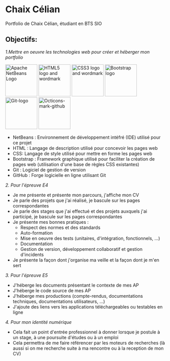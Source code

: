 # Chaix Célian
Portfolio de Chaix Célian, étudiant en BTS SIO

## Objectifs:

*1.Mettre en oeuvre les technologies web pour créer et héberger mon portfolio* 

<a title="Apache NetBeans, Apache License 2.0 &lt;http://www.apache.org/licenses/LICENSE-2.0&gt;, via Wikimedia Commons" href="https://commons.wikimedia.org/wiki/File:Apache_NetBeans_Logo.svg"><img width="100" alt="Apache NetBeans Logo" src="https://upload.wikimedia.org/wikipedia/commons/thumb/9/98/Apache_NetBeans_Logo.svg/256px-Apache_NetBeans_Logo.svg.png"></a> <a title="W3C, CC BY 3.0 &lt;https://creativecommons.org/licenses/by/3.0&gt;, via Wikimedia Commons" href="https://commons.wikimedia.org/wiki/File:HTML5_logo_and_wordmark.svg"><img width="100" alt="HTML5 logo and wordmark" src="https://upload.wikimedia.org/wikipedia/commons/thumb/6/61/HTML5_logo_and_wordmark.svg/512px-HTML5_logo_and_wordmark.svg.png"></a> <a title="Rudloff, CC BY 3.0 &lt;https://creativecommons.org/licenses/by/3.0&gt;, via Wikimedia Commons" href="https://commons.wikimedia.org/wiki/File:CSS3_logo_and_wordmark.svg"><img width="100" alt="CSS3 logo and wordmark" src="https://upload.wikimedia.org/wikipedia/commons/thumb/d/d5/CSS3_logo_and_wordmark.svg/256px-CSS3_logo_and_wordmark.svg.png"></a> <a title="Bootstrap, Public domain, via Wikimedia Commons" href="https://commons.wikimedia.org/wiki/File:Bootstrap_logo.svg"><img width="100" alt="Bootstrap logo" src="https://upload.wikimedia.org/wikipedia/commons/thumb/b/b2/Bootstrap_logo.svg/512px-Bootstrap_logo.svg.png"></a>
<a title="Jason Long, CC BY 3.0 &lt;https://creativecommons.org/licenses/by/3.0&gt;, via Wikimedia Commons" href="https://commons.wikimedia.org/wiki/File:Git-logo.svg"><img width="100" alt="Git-logo" src="https://upload.wikimedia.org/wikipedia/commons/thumb/e/e0/Git-logo.svg/512px-Git-logo.svg.png"></a> <a title="GitHub, MIT &lt;http://opensource.org/licenses/mit-license.php&gt;, via Wikimedia Commons" href="https://commons.wikimedia.org/wiki/File:Octicons-mark-github.svg"><img width="100" alt="Octicons-mark-github" src="https://upload.wikimedia.org/wikipedia/commons/thumb/9/91/Octicons-mark-github.svg/512px-Octicons-mark-github.svg.png"></a>

- NetBeans : Environnement de développement intéfré (IDE) utilisé pour ce projet
- HTML : Langage de description utilisé pour concevoir les pages web
- CSS: Langage de style utilisé pour mettre en forme les pages web
- Bootstrap : Framework graphique utilisé pour faciliter la création de pages web 
  (utilisation d'une base de règles CSS existantes) 
- Git : Logiciel de gestion de version
- GitHub : Forge logicielle en ligne utilisant Git

*2. Pour l'épreuve E4*

-    Je me présente et présente mon parcours, j'affiche mon CV
-    Je parle des projets que j'ai réalisé, je bascule sur les pages correspondantes
-   Je parle des stages que j'ai effectué et des projets auxquels j'ai participé, je bascule sur les pages correspondantes
-   Je présente mes bonnes pratiques :
    - Respect des normes et des standards
    - Auto-formation
    - Mise en oeuvre des tests (unitaires, d'intégration, fonctionnels, ...)
    - Documentation
    - Gestion de version, développement collaboratif et gestion d'incidents
- Je présente la façon dont j'organise ma veille et la façon dont je m'en sert

*3. Pour l'épreuve E5*

- J'héberge les documents présentant le contexte de mes AP
- J'héberge le code source de mes AP
- J'héberge mes productions (compte-rendus, documentations techniques, documentations utilisateurs, ...)
- J'ajoute des liens vers les applications téléchargeables ou testables en ligne

*4. Pour mon identité numérique*

- Cela fait un point d'entrée professionnel à donner lorsque je postule à un stage, à une poursuite d'études ou à un emploi
- Cela permettra de me faire référencer par les moteurs de recherches (là aussi si on me recherche suite à ma rencontre ou à la reception de mon CV)
